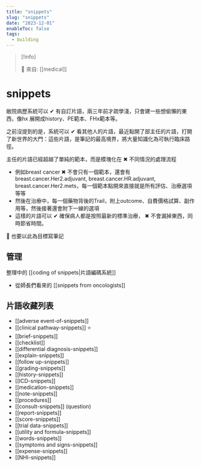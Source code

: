 ```yaml
---
title: "snippets"
slug: "snippets"
date: "2023-12-01"
enableToc: false
tags:
  - building
---
```


> [!info]
>
> 🌱 來自: [[medical]]

# snippets

敝院病歷系統可以 ✔ 有自訂片語，兩三年前才疏學淺，只會建一些想偷懶的東西，像hx 展開成history、PE範本、FHx範本等。

之前沒提到的是，系統可以 ✔ 看其他人的片語，最近點開了部主任的片語，打開了新世界的大門：這些片語，是筆記的最高境界，將大量知識化為可執行臨床路徑。

主任的片語已經超越了單純的範本，而是模塊化在 ✖ 不同情況的處理流程

- 例如breast cancer ✖ 不會只有一個範本，還會有breast.cancer.Her2.adjuvant, breast.cancer.HR.adjuvant, breast.cancer.Her2.mets，每一個範本點開來直接就是所有評估、治療選項等等
- 然後在治療中，每一個藥物背後的Trail，附上outcome、自費價格試算、副作用等，然後接著還會附下一線的選項
- 這樣的片語可以 ✔ 確保病人都是按照最新的標準治療， ✖ 不會漏掉東西，同時節省時間。

🦎 也要以此為目標寫筆記

## 管理

整理中的 [[coding of snippets|片語編碼系統]]

- 從師長們看來的 [[snippets from oncologists]]

## 片語收藏列表

- [[adverse event-of-snippets]]
- [[clinical pathway-snippets]] ⭐
- [[brief-snippets]]
- [[checklist]]
- [[differential diagnosis-snippets]]
- [[explain-snippets]]
- [[follow up-snippets]]
- [[grading-snippets]]
- [[history-snippets]]
- [[ICD-snippets]]
- [[medication-snippets]]
- [[note-snippets]]
- [[procedures]]
- [[consult-snippets]] (question)
- [[report-snippets]]
- [[score-snippets]]
- [[trial data-snippets]]
- [[utility and formula-snippets]]
- [[words-snippets]]
- [[symptoms and signs-snippets]]
- [[expense-snippets]]
- [[NHI-snippets]]
